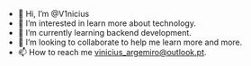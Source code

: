 - 👋 Hi, I’m @V1nicius
- 👀 I’m interested in learn more about technology.
- 🌱 I’m currently learning backend development.
- 💞️ I’m looking to collaborate to help me learn more and more.
- 📫 How to reach me vinicius_argemiro@outlook.pt.

<!---
SrV1nicius/SrV1nicius is a ✨ special ✨ repository because its `README.md` (this file) appears on your GitHub profile.
You can click the Preview link to take a look at your changes.
--->
